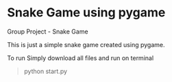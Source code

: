 # Snake Game using pygame
Group Project - Snake Game

This is just a simple snake game created using pygame.

To run
Simply download all files and run on terminal
> python start.py
